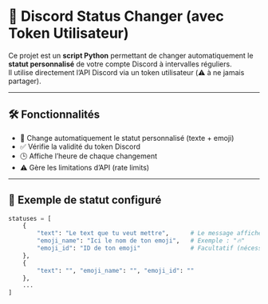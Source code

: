 # 💬 Discord Status Changer (avec Token Utilisateur)

Ce projet est un **script Python** permettant de changer automatiquement le **statut personnalisé** de votre compte Discord à intervalles réguliers.  
Il utilise directement l’API Discord via un token utilisateur (⚠️ à ne jamais partager).

---

## 🛠️ Fonctionnalités

- 🔄 Change automatiquement le statut personnalisé (texte + emoji)
- ✅ Vérifie la validité du token Discord
- 🕒 Affiche l’heure de chaque changement
- ⚠️ Gère les limitations d’API (rate limits)

---

## 🧪 Exemple de statut configuré

```python
statuses = [
    {
        "text": "Le text que tu veut mettre",      # Le message affiché dans ton statut
        "emoji_name": "Ici le nom de ton emoji",   # Exemple : "🔥"
        "emoji_id": "ID de ton emoji"              # Facultatif (nécessaire pour les emojis de serveurs)
    },
    {
        "text": "", "emoji_name": "", "emoji_id": ""
    },
    ...
]
